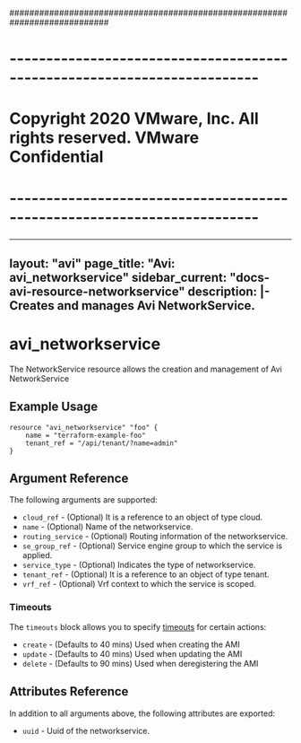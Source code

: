 ############################################################################
# ------------------------------------------------------------------------
# Copyright 2020 VMware, Inc.  All rights reserved. VMware Confidential
# ------------------------------------------------------------------------
###

---
layout: "avi"
page_title: "Avi: avi_networkservice"
sidebar_current: "docs-avi-resource-networkservice"
description: |-
  Creates and manages Avi NetworkService.
---

# avi_networkservice

The NetworkService resource allows the creation and management of Avi NetworkService

## Example Usage

```hcl
resource "avi_networkservice" "foo" {
    name = "terraform-example-foo"
    tenant_ref = "/api/tenant/?name=admin"
}
```

## Argument Reference

The following arguments are supported:

* `cloud_ref` - (Optional) It is a reference to an object of type cloud.
* `name` - (Optional) Name of the networkservice.
* `routing_service` - (Optional) Routing information of the networkservice.
* `se_group_ref` - (Optional) Service engine group to which the service is applied.
* `service_type` - (Optional) Indicates the type of networkservice.
* `tenant_ref` - (Optional) It is a reference to an object of type tenant.
* `vrf_ref` - (Optional) Vrf context to which the service is scoped.


### Timeouts

The `timeouts` block allows you to specify [timeouts](https://www.terraform.io/docs/configuration/resources.html#timeouts) for certain actions:

* `create` - (Defaults to 40 mins) Used when creating the AMI
* `update` - (Defaults to 40 mins) Used when updating the AMI
* `delete` - (Defaults to 90 mins) Used when deregistering the AMI

## Attributes Reference

In addition to all arguments above, the following attributes are exported:

* `uuid` -  Uuid of the networkservice.

